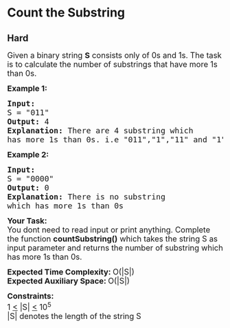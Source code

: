 # Count the Substring
## Hard
<div class="problems_problem_content__Xm_eO"><p><span style="font-size:18px">Given a binary string&nbsp;<strong>S</strong>&nbsp;consists only of 0s and 1s. The task is to calculate the number of substrings that have more 1s than 0s.</span></p>

<p><span style="font-size:18px"><strong>Example 1:</strong></span></p>

<pre style="position: relative;"><span style="font-size:18px"><strong>Input:</strong>
S = "011"
<strong>Output:</strong> 4
<strong>Explanation: </strong>There are 4 substring which 
has more 1s than 0s. i.e "011","1","11" and "1"
</span><div class="open_grepper_editor" title="Edit &amp; Save To Grepper"></div></pre>

<p><span style="font-size:18px"><strong>Example 2:</strong></span></p>

<pre style="position: relative;"><span style="font-size:18px"><strong>Input:</strong>
S = "0000"
<strong>Output:</strong> 0
<strong>Explanation: </strong>There is no substring
which has more 1s than 0s</span><div class="open_grepper_editor" title="Edit &amp; Save To Grepper"></div></pre>

<p><span style="font-size:18px"><strong>Your Task: &nbsp;</strong><br>
You dont need to read input or print anything. Complete the function&nbsp;<strong>countSubstring</strong><strong>()</strong>&nbsp;which takes&nbsp;the&nbsp;string&nbsp;S as input parameter and returns the number of substring which has more 1s than 0s.</span></p>

<p><span style="font-size:18px"><strong>Expected Time Complexity:&nbsp;</strong>O(|S|)<br>
<strong>Expected Auxiliary Space:&nbsp;</strong>O(|S|)</span></p>

<p><span style="font-size:18px"><strong>Constraints:</strong><br>
1 <u>&lt;</u>&nbsp;|S| <u>&lt;</u>&nbsp;10<sup>5</sup><br>
|S| denotes the length of the string S</span></p>
</div>